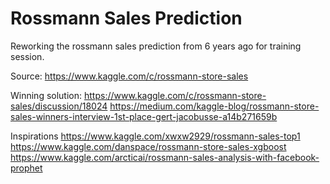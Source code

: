 # Rossmann Sales Prediction

Reworking the rossmann sales prediction from 6 years ago for training session.

Source: https://www.kaggle.com/c/rossmann-store-sales

Winning solution: 
https://www.kaggle.com/c/rossmann-store-sales/discussion/18024
https://medium.com/kaggle-blog/rossmann-store-sales-winners-interview-1st-place-gert-jacobusse-a14b271659b

Inspirations
https://www.kaggle.com/xwxw2929/rossmann-sales-top1
https://www.kaggle.com/danspace/rossmann-store-sales-xgboost
https://www.kaggle.com/arcticai/rossmann-sales-analysis-with-facebook-prophet

